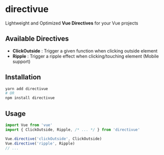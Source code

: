 # directivue

Lightweight and Optimized **Vue Directives** for your Vue projects

## Available Directives

- **ClickOutside** : Trigger a given function when clicking outside element
- **Ripple** : Trigger a ripple effect when clicking/touching element (Mobile support)

## Installation

```sh
yarn add directivue
# OR
npm install directivue
```

## Usage

```ts
import Vue from 'vue'
import { ClickOutside, Ripple, /* ... */ } from 'directivue'

Vue.directive('clickOutside', ClickOutside)
Vue.directive('ripple', Ripple)
// ...
```
